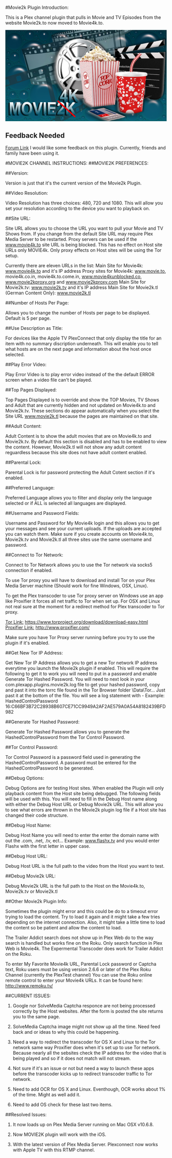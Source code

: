 #Movie2k Plugin Introduction:

This is a Plex channel plugin that pulls in Movie and TV Episodes from the website Movie2k.to now moved to Movie4k.to.

![dashboard-thumbnail]

## Feedback Needed

[Forum Link][plexforum]
I would like some feedback on this plugin. Currently, friends and family have been using it.

#MOVIE2K CHANNEL INSTRUCTIONS:
##MOVIE2K PREFERENCES:


##Version:

Version is just that it's the current version of the Movie2k Plugin.

##Video Resolution:

Video Resolution has three choices:  480, 720 and 1080.  This will allow you set your resolution according to the device you want to playback on.

##Site URL:

Site URL allows you to choose the URL you want to pull your Movie and TV Shows from.  If you change from the default Site URL may require Plex Media Server to be restarted. Proxy servers can be used if the www.movie4k.to site URL is being blocked.  This has no effect on Host site URLs only MOVIE4k.  Only proxy effects on Host sites will be using the Tor setup.

Currently there are eleven URLs in the list: 
     Main Site for Movie4k: www.movie4k.to and it's IP address
     Proxy sites for Movie4k: www.movie.to, movie4k.co.in, movie4k.to.come.in, www.movie4kunblocked.co, www.movie2kproxy.org and
                                     www.movie2kproxy.com
     Main Site for Movie2k.tv: www.movie2k.tv and it's IP address
     Main Site for Movie2k.tl (German Content Only): www.movie2k.tl

##Number of Hosts Per Page:

Allows you to change the number of Hosts per page to be displayed.  Default is 5 per page.

##Use Description as Title:

For devices like the Apple TV PlexConnect that only display the title for an item with no summary discription underneath.  This will enable you to tell what hosts are on the next page and information about the host once selected.

##Play Error Video:

Play Error Video is to play error video instead of the the default ERROR screen when a video file can't be played.

##Top Pages Displayed:

Top Pages Displayed is to override and show the TOP Movies, TV Shows and Adult that are currently hidden and not updated on Movie4k.to and Movie2k.tv.  These sections do appear automatically when you select the Site URL www.movie2k.tl because the pages are maintained on that site.

##Adult Content:

Adult Content is to show the adult movies that are on Movie4k.to and Movie2k.tv.  By default this section is disabled and has to be enabled to view the content.  However, Movie2k.tl will not show any adult content reguardless because this site
does not have adult content enabled.

##Parental Lock:

Parental Lock is for password protecting the Adult Cotent section if it's enabled.

##Preferred Language:

Preferred Language allows you to filter and display only the language selected or if ALL is selected all languages are displayed.

##Username and Password Fields:

Username and Password for My Movie4k login and this allows you to get your messages and see your current uploads.  If the uploads are accepted you can watch them.  Make sure if you create accounts on Movie4k.to, Movie2k.tv and Movie2k.tl all three sites use the same username and password.

##Connect to Tor Network:

Connect to Tor Network allows you to use the Tor network via socks5 connection if enabled.

To use Tor proxy you will have to download and install Tor on your Plex Media Server machine (Should work for fine Windows, OSX, Linux).

To get the Plex transcoder to use Tor proxy server on Windows use an app like Proxifier it forces all net traffic to Tor when set up.  For OSX and Linux not real sure at the moment for a redirect method for Plex transcoder to Tor
proxy.

[Tor Link:][torlink] https://www.torproject.org/download/download-easy.html
[Proxifier Link:][proxifierlink] http://www.proxifier.com/

Make sure you have Tor Proxy server running before you try to use the plugin if it's enabled.

##Get New Tor IP Address:

Get New Tor IP Address  allows you to get a new Tor network IP address everytime you launch the Movie2k plugin if enabled.  This will require the following to get it to work you will need to put in a password and enable Generate Tor Hashed Password.  You will need to next look in your com.plexapp.plugins.movie2k.log file to get your hashed password, copy and past it into the torrc file found in the Tor Browser folder \Data\Tor...  Just past it at the bottom of the file.  You will see a log statement with - Example:
HashedControlPassword 16:C66BF3B72C28938B607CE71CC9949A2AF2AE579A0A54A8182439BFD982

##Generate Tor Hashed Password:

Generate Tor Hashed Password allows you to generate the HashedControlPassword from the Tor Control Password.

##Tor Control Password:

Tor Control Password is a password field used in generating the HashedControlPassword.  A password must be entered for the HashedControlPassword to be generated.

##Debug Options:

Debug Options are for testing Host sites.  When enabled the Plugin will only playback content from the Host site being debugged.  The following fields will be used with this.  You will need to fill in the Debug Host name along with either the Debug Host URL or Debug Movie2k URL.  This will allow you to see what errors are thrown in the Movie2k plugin log file if a Host site has changed their code structure.

##Debug Host Name:

Debug Host Name you will need to enter the enter the domain name with out the .com, .net, .tv, ect...  Example: www.flashx.tv and you would enter Flashx with the first letter in upper case.

##Debug Host URL:

Debug Host URL is the full path to the video from the Host you want to test.

##Debug Movie2k URL:

Debug Movie2k URL is the full path to the Host on the Movie4k.to, Movie2k.tv or Movie2k.tl

##Other Movie2k Plugin Info:

Sometimes the plugin might error and this could be do to a timeout error trying to load the content.  Try to load it again and it might take a few tries depending on the internet connection.  Also, it might take a little time to load the content so be patient and allow the content to load.

The Trailer Addict search does not show up in Plex Web do to the way search is handled but works fine on the Roku.  Only search function in Plex Web is Movie4k.  The Expermental Transcoder does work for Trailer Addict on the Roku.  

To enter My Favorite Movie4k URL, Parental Lock password or Captcha text, Roku users must be using version 2.6.6 or later of the Plex Roku Channel (currently the PlexTest channel)  You can use the Roku online remote control to enter your Movie4k URLs.  It can be found here: http://www.remoku.tv/

##CURRENT ISSUES:

1. Google nor SolveMedia Captcha responce are not being processed correctly by the Host websites.  After the form is posted the site returns you to the same page.

2. SolveMedia Captcha image might not show up all the time.  Need feed back and or ideas to why this could be happening.

3. Need a way to redirect the transcoder for OS X and Linux to the Tor network same way Proxifier does when it's set up to use Tor network.  Because nearly all the sebsites check the IP address for the video that is being played and so if it does not match will not stream.

4. Not sure if it's an issue or not but need a way to launch these apps before the transcoder kicks up to redirect transcoder traffic to Tor network.

5. Need to add OCR for OS X and Linux.  Eventhough, OCR works about 1% of the time.  Might as well add it.

6. Need to add OS check for these last two items.

##Resolved Issues:

1.  It now loads up on Plex Media Server running on Mac OSX v10.6.8.

2.  Now MOVIE2K plugin will work with the iOS.

3.  With the latest version of Plex Media Server.  Plexconnect now works with Apple TV with this RTMP channel.

[dashboard-thumbnail]: https://github.com/Joecowboy/MOVIE2K.bundle/blob/master/Contents/Resources/art-default.jpg
[plexforum]: http://forums.plexapp.com/index.php/topic/75524-new-channel-movie2k-plugin-for-movie4kto-website/
[torlink]: https://www.torproject.org/download/download-easy.html
[proxifierlink]: http://www.proxifier.com/